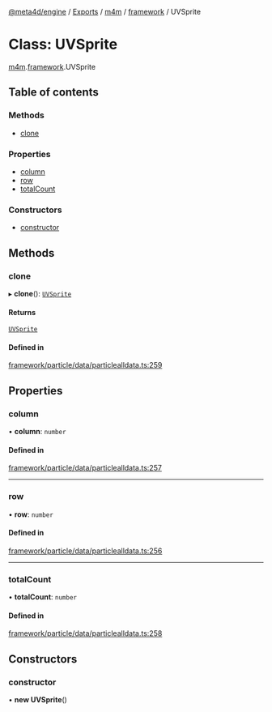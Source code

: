 [@meta4d/engine](../README.md) / [Exports](../modules.md) / [m4m](../modules/m4m.md) / [framework](../modules/m4m.framework.md) / UVSprite

# Class: UVSprite

[m4m](../modules/m4m.md).[framework](../modules/m4m.framework.md).UVSprite

## Table of contents

### Methods

- [clone](m4m.framework.UVSprite.md#clone)

### Properties

- [column](m4m.framework.UVSprite.md#column)
- [row](m4m.framework.UVSprite.md#row)
- [totalCount](m4m.framework.UVSprite.md#totalcount)

### Constructors

- [constructor](m4m.framework.UVSprite.md#constructor)

## Methods

### clone

▸ **clone**(): [`UVSprite`](m4m.framework.UVSprite.md)

#### Returns

[`UVSprite`](m4m.framework.UVSprite.md)

#### Defined in

[framework/particle/data/particlealldata.ts:259](https://github.com/meta4d-me/meta4d-engine/blob/cf6bfe6/src/framework/particle/data/particlealldata.ts#L259)

## Properties

### column

• **column**: `number`

#### Defined in

[framework/particle/data/particlealldata.ts:257](https://github.com/meta4d-me/meta4d-engine/blob/cf6bfe6/src/framework/particle/data/particlealldata.ts#L257)

___

### row

• **row**: `number`

#### Defined in

[framework/particle/data/particlealldata.ts:256](https://github.com/meta4d-me/meta4d-engine/blob/cf6bfe6/src/framework/particle/data/particlealldata.ts#L256)

___

### totalCount

• **totalCount**: `number`

#### Defined in

[framework/particle/data/particlealldata.ts:258](https://github.com/meta4d-me/meta4d-engine/blob/cf6bfe6/src/framework/particle/data/particlealldata.ts#L258)

## Constructors

### constructor

• **new UVSprite**()
